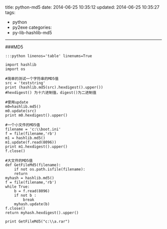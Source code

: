 title: python-md5
date: 2014-06-25 10:35:12
updated: 2014-06-25 10:35:27
tags: 
- python
- py2exe
categories:
- py-lib-hashlib-md5 
---

###MD5


    :::python linenos='table' linenums=True

    import hashlib
    import os

    #简单的测试一个字符串的MD5值
    src = 'teststring'
    print (hashlib.md5(src).hexdigest().upper())
    #hexdigest() 为十六进制值，digest()为二进制值

    #使用update
    m0=hashlib.md5()
    m0.update(src)
    print m0.hexdigest().upper()

    #一个小文件的MD5值
    filename = 'c:\\boot.ini'
    f = file(filename,'rb')
    m1 = hashlib.md5()
    m1.update(f.read(8096))
    print m1.hexdigest().upper()
    f.close()

    #大文件的MD5值
    def GetFileMd5(filename):
        if not os.path.isfile(filename):
        return
    myhash = hashlib.md5()
    f = file(filename,'rb')
    while True:
        b = f.read(8096)
        if not b :
            break
        myhash.update(b)
    f.close()
    return myhash.hexdigest().upper()

    print GetFileMd5("c:\\a.rar")


